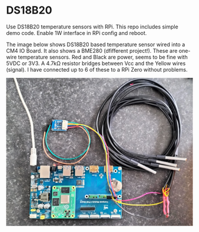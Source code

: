 # DS18B20
Use DS18B20 temperature sensors with RPi.
This repo includes simple demo code.
Enable 1W interface in RPi config and reboot.

The image below shows DS18B20 based temperature sensor wired into a CM4 IO Board. It also shows a BME280 (dfifferent project!).
These are one-wire temperature sensors.
Red and Black are power, seems to be fine with 5VDC or 3V3.
A 4.7kΩ resistor bridges between Vcc and the Yellow wires (signal).
I have connected up to 6 of these to a RPi Zero without problems.

<img title="DS18B20 on CM4" alt="DS18B20" src="/images/DS18B20.jpg">


